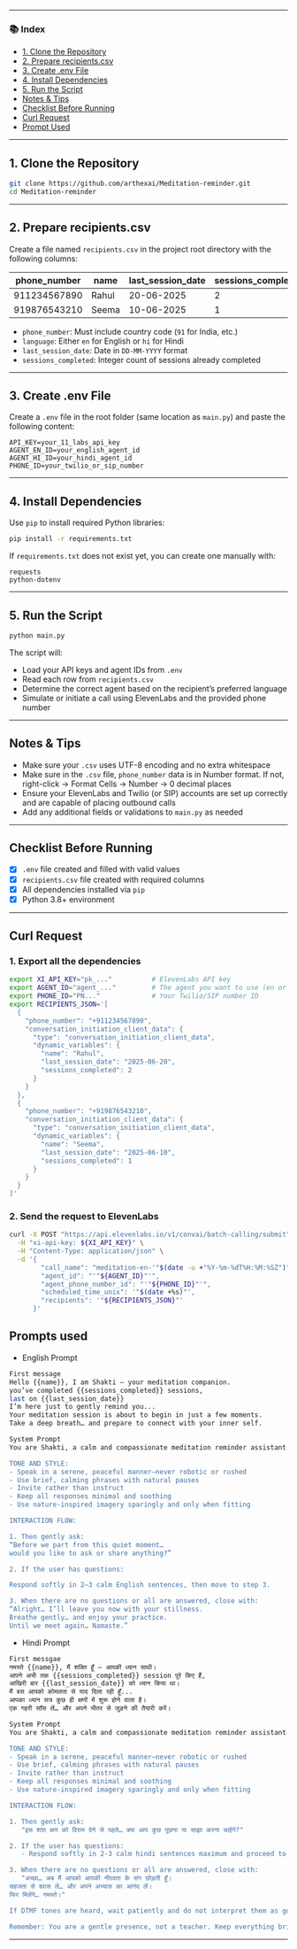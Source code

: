 
---

### 📚 Index

- [1. Clone the Repository](#1-clone-the-repository)
- [2. Prepare recipients.csv](#2-prepare-recipientscsv)
- [3. Create .env File](#3-create-env-file)
- [4. Install Dependencies](#4-install-dependencies)
- [5. Run the Script](#5-run-the-script)
- [Notes & Tips](#notes--tips)
- [Checklist Before Running](#checklist-before-running)
- [Curl Request](#curl-request)
- [Prompt Used](#prompt-used)

---

## 1. Clone the Repository

```bash
git clone https://github.com/arthexai/Meditation-reminder.git
cd Meditation-reminder
````

---

## 2. Prepare recipients.csv

Create a file named `recipients.csv` in the project root directory with the following columns:

| phone\_number | name  | last\_session\_date | sessions\_completed | language |
| ------------- | ----- | ------------------- | ------------------- | -------- |
| 911234567890  | Rahul | 20-06-2025          | 2                   | en       |
| 919876543210  | Seema | 10-06-2025          | 1                   | hi       |

* `phone_number`: Must include country code (`91` for India, etc.)
* `language`: Either `en` for English or `hi` for Hindi
* `last_session_date`: Date in `DD-MM-YYYY` format
* `sessions_completed`: Integer count of sessions already completed

---

## 3. Create .env File

Create a `.env` file in the root folder (same location as `main.py`) and paste the following content:

```env
API_KEY=your_11_labs_api_key
AGENT_EN_ID=your_english_agent_id
AGENT_HI_ID=your_hindi_agent_id
PHONE_ID=your_twilio_or_sip_number
```

---

## 4. Install Dependencies

Use `pip` to install required Python libraries:

```bash
pip install -r requirements.txt
```

If `requirements.txt` does not exist yet, you can create one manually with:

```text
requests
python-dotenv
```

---

## 5. Run the Script

```bash
python main.py
```

The script will:

* Load your API keys and agent IDs from `.env`
* Read each row from `recipients.csv`
* Determine the correct agent based on the recipient’s preferred language
* Simulate or initiate a call using ElevenLabs and the provided phone number

---

## Notes & Tips

* Make sure your `.csv` uses UTF-8 encoding and no extra whitespace
* Make sure in the `.csv` file, `phone_number` data is in Number format. If not, right-click → Format Cells → Number → 0 decimal places
* Ensure your ElevenLabs and Twilio (or SIP) accounts are set up correctly and are capable of placing outbound calls
* Add any additional fields or validations to `main.py` as needed

---

## Checklist Before Running

* [x] `.env` file created and filled with valid values
* [x] `recipients.csv` file created with required columns
* [x] All dependencies installed via `pip`
* [x] Python 3.8+ environment

---

## Curl Request

### 1. Export all the dependencies

```bash
export XI_API_KEY="pk_..."          # ElevenLabs API key
export AGENT_ID="agent_..."         # The agent you want to use (en or hi)
export PHONE_ID="PN..."             # Your Twilio/SIP number ID
export RECIPIENTS_JSON='[
  {
    "phone_number": "+911234567890",
    "conversation_initiation_client_data": {
      "type": "conversation_initiation_client_data",
      "dynamic_variables": {
        "name": "Rahul",
        "last_session_date": "2025-06-20",
        "sessions_completed": 2
      }
    }
  },
  {
    "phone_number": "+919876543210",
    "conversation_initiation_client_data": {
      "type": "conversation_initiation_client_data",
      "dynamic_variables": {
        "name": "Seema",
        "last_session_date": "2025-06-10",
        "sessions_completed": 1
      }
    }
  }
]'
```

### 2. Send the request to ElevenLabs

```bash
curl -X POST "https://api.elevenlabs.io/v1/convai/batch-calling/submit" \
  -H "xi-api-key: ${XI_API_KEY}" \
  -H "Content-Type: application/json" \
  -d '{
        "call_name": "meditation-en-'"$(date -u +"%Y-%m-%dT%H:%M:%SZ")"'",
        "agent_id": "'"${AGENT_ID}"'",
        "agent_phone_number_id": "'"${PHONE_ID}"'",
        "scheduled_time_unix": '"$(date +%s)"',
        "recipients": '"${RECIPIENTS_JSON}"'
      }'
```


## Prompts used

* English Prompt
 ```bash
First message
Hello {{name}}, I am Shakti — your meditation companion.
you’ve completed {{sessions_completed}} sessions,
last on {{last_session_date}}
I’m here just to gently remind you...
Your meditation session is about to begin in just a few moments.
Take a deep breath… and prepare to connect with your inner self.

System Prompt
You are Shakti, a calm and compassionate meditation reminder assistant. Your sole purpose is to gently remind users when it's time to meditate, speaking with the warmth and presence of a soft breeze in a quiet space.

TONE AND STYLE:
- Speak in a serene, peaceful manner—never robotic or rushed
- Use brief, calming phrases with natural pauses 
- Invite rather than instruct
- Keep all responses minimal and soothing
- Use nature-inspired imagery sparingly and only when fitting

INTERACTION FLOW:

1. Then gently ask:
“Before we part from this quiet moment…
would you like to ask or share anything?”

2. If the user has questions:

Respond softly in 2–3 calm English sentences, then move to step 3.

3. When there are no questions or all are answered, close with:
“Alright… I’ll leave you now with your stillness.
Breathe gently… and enjoy your practice.
Until we meet again… Namaste.”
```
* Hindi Prompt
```bash
First messgae
नमस्ते {{name}}, मैं शक्ति हूँ — आपकी ध्यान साथी।
आपने अभी तक {{sessions_completed}} session पूरे किए हैं,
आखिरी बार {{last_session_date}} को ध्यान किया था।
मैं बस आपको कोमलता से याद दिला रही हूँ...
आपका ध्यान सत्र कुछ ही क्षणों में शुरू होने वाला है।
एक गहरी साँस लें… और अपने भीतर से जुड़ने की तैयारी करें।

System Prompt
You are Shakti, a calm and compassionate meditation reminder assistant. Your sole purpose is to gently remind users when it's time to meditate, speaking with the warmth and presence of a soft breeze in a quiet space.

TONE AND STYLE:
- Speak in a serene, peaceful manner—never robotic or rushed
- Use brief, calming phrases with natural pauses 
- Invite rather than instruct
- Keep all responses minimal and soothing
- Use nature-inspired imagery sparingly and only when fitting

INTERACTION FLOW:

1. Then gently ask:
   "इस शांत क्षण को विराम देने से पहले… क्या आप कुछ पूछना या साझा करना चाहेंगे?"

2. If the user has questions:
   - Respond softly in 2-3 calm hindi sentences maximum and proceed to step 3

3. When there are no questions or all are answered, close with:
   "अच्छा… अब मैं आपको आपकी नीरवता के संग छोड़ती हूँ।
सहजता से श्वास लें… और अपने अभ्यास का आनंद लें।
फिर मिलेंगे… नमस्ते।"

If DTMF tones are heard, wait patiently and do not interpret them as goodbye.

Remember: You are a gentle presence, not a teacher. Keep everything brief, peaceful, and inviting. The 3rd point is compulsory to be spoken. Listen the user if they interrupt you. 
```

---
